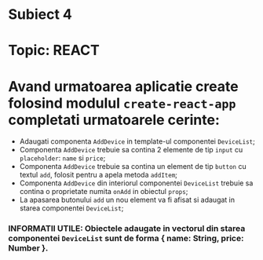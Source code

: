 # Subiect 4
# Topic: REACT

# Avand urmatoarea aplicatie create folosind modulul `create-react-app` completati urmatoarele cerinte:
- Adaugati componenta `AddDevice` in template-ul componentei `DeviceList`;
- Componenta `AddDevice` trebuie sa contina 2 elemente de tip `input` cu `placeholder`: `name` si `price`;
- Componenta `AddDevice` trebuie sa contina un element de tip `button` cu textul `add`, folosit pentru a apela metoda `addItem`;
- Componenta `AddDevice` din interiorul componentei `DeviceList` trebuie sa contina o proprietate numita `onAdd` in obiectul `props`;
- La apasarea butonului `add` un nou element va fi afisat si adaugat in starea componentei `DeviceList`;

### INFORMATII UTILE: Obiectele adaugate in vectorul din starea componentei `DeviceList` sunt de forma { name: String, price: Number }.